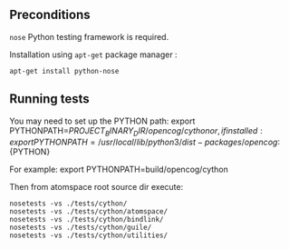 
## Preconditions

```nose``` Python testing framework is required.

Installation using ```apt-get``` package manager :
```
apt-get install python-nose
```

## Running tests

You may need to set up the PYTHON path:
export PYTHONPATH=${PROJECT_BINARY_DIR}/opencog/cython
or, if installed:
export PYTHONPATH=/usr/local/lib/python3/dist-packages/opencog:${PYTHON}

For example:
export PYTHONPATH=build/opencog/cython

Then from atomspace root source dir execute:

```
nosetests -vs ./tests/cython/
nosetests -vs ./tests/cython/atomspace/
nosetests -vs ./tests/cython/bindlink/
nosetests -vs ./tests/cython/guile/
nosetests -vs ./tests/cython/utilities/
```
